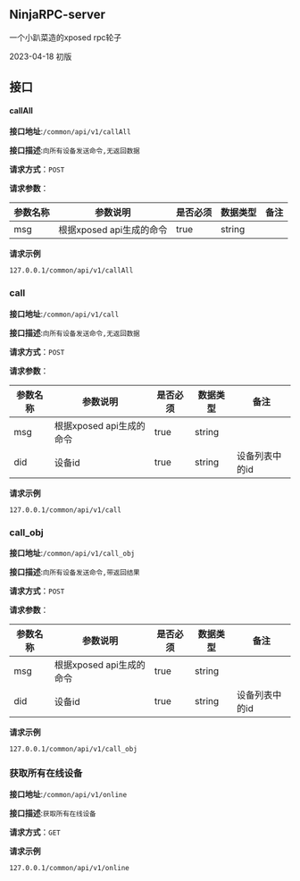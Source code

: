 ## NinjaRPC-server
一个小趴菜造的xposed rpc轮子

2023-04-18 初版


## 接口
#### callAll
**接口地址**:`/common/api/v1/callAll`

**接口描述**:`向所有设备发送命令,无返回数据`

**请求方式**：`POST`

**请求参数**：

| 参数名称 | 参数说明              | 是否必须 | 数据类型   | 备注       |
|------|-------------------|------|--------|----------|
| msg  | 根据xposed api生成的命令 | true | string |          |

**请求示例**
```
127.0.0.1/common/api/v1/callAll
```

### call
**接口地址**:`/common/api/v1/call`

**接口描述**:`向所有设备发送命令,无返回数据`

**请求方式**：`POST`

**请求参数**：

| 参数名称 | 参数说明              | 是否必须 | 数据类型   | 备注       |
|------|-------------------|------|--------|----------|
| msg  | 根据xposed api生成的命令 | true | string |          |
| did  | 设备id              | true | string | 设备列表中的id |

**请求示例**
```
127.0.0.1/common/api/v1/call
```

### call_obj
**接口地址**:`/common/api/v1/call_obj`

**接口描述**:`向所有设备发送命令,带返回结果`

**请求方式**：`POST`

**请求参数**：

| 参数名称 | 参数说明              | 是否必须 | 数据类型   | 备注       |
|------|-------------------|------|--------|----------|
| msg  | 根据xposed api生成的命令 | true | string |          |
| did  | 设备id              | true | string | 设备列表中的id |

**请求示例**
```
127.0.0.1/common/api/v1/call_obj
```

### 获取所有在线设备
**接口地址**:`/common/api/v1/online`

**接口描述**:`获取所有在线设备`

**请求方式**：`GET`

**请求示例**
```
127.0.0.1/common/api/v1/online
```